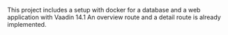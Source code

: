 This project includes a setup with docker for a database and a web application with Vaadin 14.1
An overview route and a detail route is already implemented.